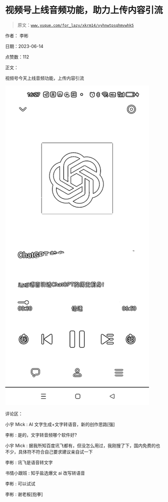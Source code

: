 # 视频号上线音频功能，助力上传内容引流

> 原文：[`www.yuque.com/for_lazy/xkrm14/vyhnwtpsqhmvwhk5`](https://www.yuque.com/for_lazy/xkrm14/vyhnwtpsqhmvwhk5)

作者： 李彬

日期：2023-06-14

点赞数：112

正文：

视频号今天上线音频功能，上传内容引流

![](img/5ba93f61c436c857e687df8c5ebc2b97.png)

评论区：

小宇 Mick : AI 文字生成+文字转语音，新的创作思路[强]

李彬 : 是的，文字转音频哪个软件好?

小宇 Mick : 据我所知百度讯飞都有，但没怎么用过，我刚搜了下，国内免费的也不少，具体符不符合自己要求建议亲自试一下

李彬 : 讯飞是语音转文字

书情小跟班 : 知乎盐选爆文 ai 改写转语音

李彬 : 可以试试

李彬 : 谢老板[抱拳]


